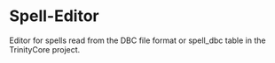 Spell-Editor
============

Editor for spells read from the DBC file format or spell_dbc table in the TrinityCore project.
